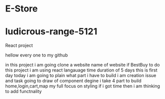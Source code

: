 # E-Store

# ludicrous-range-5121
React project



hellow every one to my github

in this project i am going clone a website name of website if BestBuy to do this project i am using react langauage  time duration of 5 days
this is first day today i am going to plain what part i have to build i am creation issue and task going to draw of component degine i take 4 part 
to build home,login,cart,map my full focus on styling if i got time then i am thinking to add functnality


